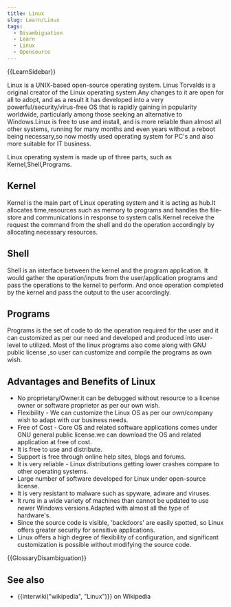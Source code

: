 ```yaml
---
title: Linux
slug: Learn/Linux
tags:
  - Disambiguation
  - Learn
  - Linux
  - Opensource
---
```

{{LearnSidebar}}

Linux is a UNIX-based open-source operating system. Linus Torvalds is a original creator of the Linux operating system.Any changes to it are open for all to adopt, and as a result it has developed into a very powerful/security/virus-free OS that is rapidly gaining in popularity worldwide, particularly among those seeking an alternative to Windows.Linux is free to use and install, and is more reliable than almost all other systems, running for many months and even years without a reboot being necessary,so now mostly used operating system for PC's and also more suitable for IT business.

Linux operating system is made up of three parts, such as Kernel,Shell,Programs.

## Kernel
Kernel is the main part of Linux operating system and it is acting as hub.It allocates time,resources such as memory to programs and handles the file-store and communications in response to system calls.Kernel receive the request the command from the shell and do the operation accordingly by allocating necessary resources.

## Shell
Shell is an interface between the kernel and the program application. It would gather the operation/inputs from the user/application programs and pass the operations to the kernel to perform. And once operation completed by the kernel and pass the output to the user accordingly.

## Programs
Programs is the set of code to do the operation required for the user and it can customized as per our need and developed and produced into user-level to utilized. Most of the linux programs also come along with GNU public license ,so user can customize and compile the programs as own wish.

## Advantages and Benefits of Linux

* No proprietary/Owner.it can be debugged without resource to a license owner or software proprietor as per our own wish.
* Flexibility - We can customize the Linux OS as per our own/company wish to adapt with our business needs.
* Free of Cost - Core OS and related software applications comes under GNU general public license.we can download the OS and related application at free of cost.
* It is free to use and distribute.
* Support is free through online help sites, blogs and forums.
* It is very reliable - Linux distributions getting lower crashes compare to other operating systems.
* Large number of software developed for Linux under open-source license.
* It is very resistant to malware such as spyware, adware and viruses.
* It runs in a wide variety of machines than cannot be updated to use newer Windows versions.Adapted with almost all the type of hardware's.
* Since the source code is visible, 'backdoors' are easily spotted, so Linux offers greater security for sensitive applications.
* Linux offers a high degree of flexibility of configuration, and significant customization is possible without modifying the source code.


{{GlossaryDisambiguation}}

## See also

- {{interwiki("wikipedia", "Linux")}} on Wikipedia
